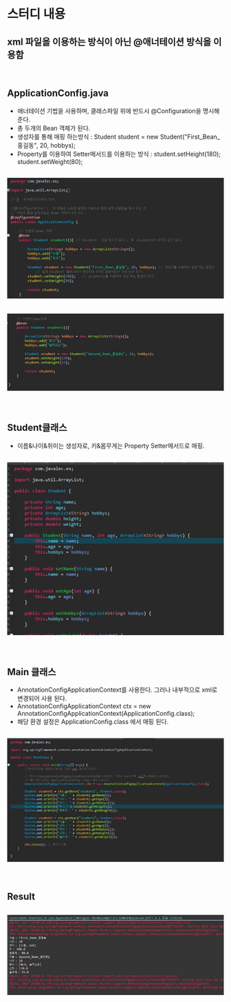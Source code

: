 # 스터디 내용
## xml 파일을 이용하는 방식이 아닌 @애너테이션 방식을 이용함

<br/>

## ApplicationConfig.java

- 애너테이션 기법을 사용하며, 클래스파일 위에 반드시 @Configuration을 명시해 준다.
- 총 두개의 Bean 객체가 된다.
- 생성자를 통해 매핑 하는방식 : Student student = new Student("First_Bean_홍길동", 20, hobbys);
- Property를 이용하여 Setter메서드를 이용하는 방식 : student.setHeight(180);    student.setWeight(80);

## ![사진](https://github.com/leedongjoon121/SpringFramework_study/blob/lecture5/img/applicationconfig1.JPG?raw=true)

## ![사진](https://github.com/leedongjoon121/SpringFramework_study/blob/lecture5/img/applicationconfig2.JPG?raw=true)
<br/>

## Student클래스
- 이름&나이&취미는 생성자로, 키&몸무게는 Property Setter메서드로 매핑.

## ![사진](https://github.com/leedongjoon121/SpringFramework_study/blob/lecture5/img/Student.JPG?raw=true)

<br/>

## Main 클래스
- AnnotationConfigApplicationContext를 사용한다. 그러나 내부적으로  xml로 변경되어 사용 된다.
- AnnotationConfigApplicationContext ctx = new AnnotationConfigApplicationContext(ApplicationConfig.class);
- 해당 환경 설정은 ApplicationConfig.class 에서 매핑 된다.
## ![사진](https://github.com/leedongjoon121/SpringFramework_study/blob/lecture5/img/Mainclass.JPG?raw=true)

<br/>

## Result

## ![사진](https://github.com/leedongjoon121/SpringFramework_study/blob/lecture5/img/Result.JPG?raw=true)
